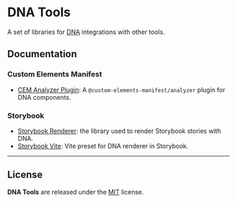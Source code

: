 # DNA Tools

A set of libraries for [DNA](https://chialab.io/p/dna) integrations with other tools.

## Documentation

### Custom Elements Manifest

* [CEM Analyzer Plugin](./packages/dna-manifest-analyzer-plugin/): A `@custom-elements-manifest/analyzer` plugin for DNA components.

### Storybook

* [Storybook Renderer](./packages/dna-storybook-renderer/): the library used to render Storybook stories with DNA.
* [Storybook Vite](./packages/dna-storybook-vite/): Vite preset for DNA renderer in Storybook.

---

## License

**DNA Tools** are released under the [MIT](https://github.com/chialab/dna-tools/blob/main/LICENSE) license.
